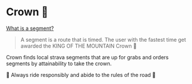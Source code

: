 # Crown 👑

[What is a segment?](https://support.strava.com/hc/en-us/articles/216917137)
> A segment is a route that is timed. The user with the fastest time get awarded the KING OF THE MOUNTAIN Crown 👑

Crown finds local strava segments that are up for grabs and orders segments by attainability to take the crown.

🚓 Always ride responsibly and abide to the rules of the road 🚓